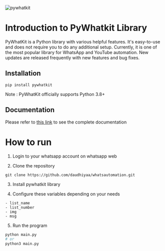 ![pywhatkit](https://user-images.githubusercontent.com/90663569/224246207-cb1d63ea-ac1d-4899-968c-2c0d9d5332ce.jpg)

# Introduction to PyWhatkit Library

PyWhatKit is a Python library with various helpful features. It's easy-to-use and does not require you to do any additional setup. Currently, it is one of the most popular library for WhatsApp and YouTube automation. New updates are released frequently with new features and bug fixes.

## Installation

```pip
pip install pywhatkit
```

Note : PyWhatKit officially supports Python 3.8+

## Documentation

Please refer to [this link](https://pypi.org/project/pywhatkit/) to see the complete documentation

# How to run

1. Login to your whatsapp account on whatsapp web

2. Clone the repository

```git
git clone https://github.com/daudhiyaa/whatsautomation.git
```

3. Install pywhatkit library

4. Configure these variables depending on your needs

```
- list_name
- list_number
- img
- msg
```

5. Run the program

```py
python main.py
# or
python3 main.py
```
